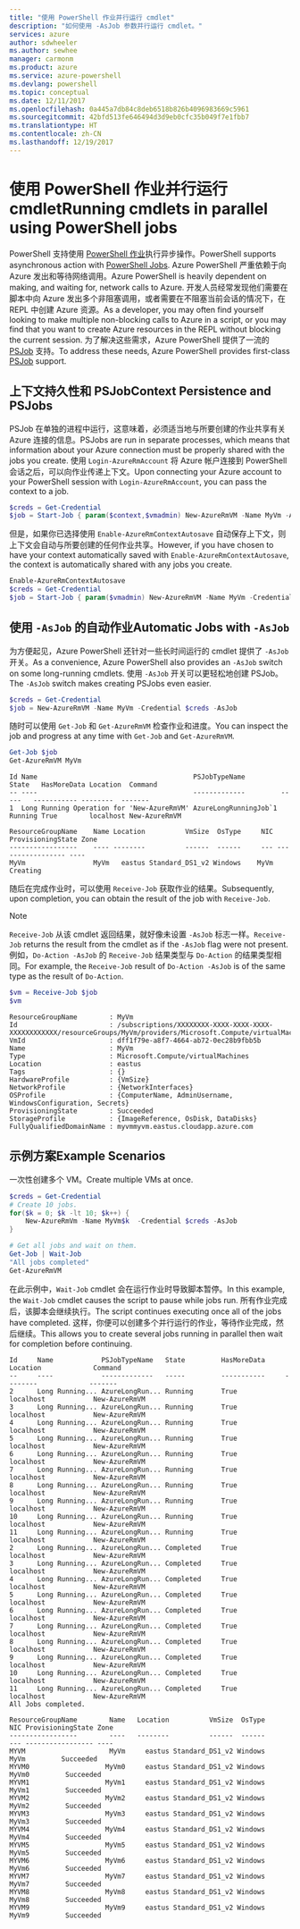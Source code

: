 ```yaml
---
title: "使用 PowerShell 作业并行运行 cmdlet"
description: "如何使用 -AsJob 参数并行运行 cmdlet。"
services: azure
author: sdwheeler
ms.author: sewhee
manager: carmonm
ms.product: azure
ms.service: azure-powershell
ms.devlang: powershell
ms.topic: conceptual
ms.date: 12/11/2017
ms.openlocfilehash: 0a445a7db84c8deb6518b826b4096983669c5961
ms.sourcegitcommit: 42bfd513fe646494d3d9eb0cfc35b049f7e1fbb7
ms.translationtype: HT
ms.contentlocale: zh-CN
ms.lasthandoff: 12/19/2017
---
```

# <a name="running-cmdlets-in-parallel-using-powershell-jobs"></a><span data-ttu-id="213e7-103">使用 PowerShell 作业并行运行 cmdlet</span><span class="sxs-lookup"><span data-stu-id="213e7-103">Running cmdlets in parallel using PowerShell jobs</span></span>

<span data-ttu-id="213e7-104">PowerShell 支持使用 [PowerShell 作业](/powershell/module/microsoft.powershell.core/about/about_jobs)执行异步操作。</span><span class="sxs-lookup"><span data-stu-id="213e7-104">PowerShell supports asynchronous action with [PowerShell Jobs](/powershell/module/microsoft.powershell.core/about/about_jobs).</span></span>
<span data-ttu-id="213e7-105">Azure PowerShell 严重依赖于向 Azure 发出和等待网络调用。</span><span class="sxs-lookup"><span data-stu-id="213e7-105">Azure PowerShell is heavily dependent on making, and waiting for, network calls to Azure.</span></span> <span data-ttu-id="213e7-106">开发人员经常发现他们需要在脚本中向 Azure 发出多个非阻塞调用，或者需要在不阻塞当前会话的情况下，在 REPL 中创建 Azure 资源。</span><span class="sxs-lookup"><span data-stu-id="213e7-106">As a developer, you may often find yourself looking to make multiple non-blocking calls to Azure in a script, or you may find that you want to create Azure resources in the REPL without blocking the current session.</span></span> <span data-ttu-id="213e7-107">为了解决这些需求，Azure PowerShell 提供了一流的 [PSJob](/powershell/module/microsoft.powershell.core/about/about_jobs) 支持。</span><span class="sxs-lookup"><span data-stu-id="213e7-107">To address these needs, Azure PowerShell provides first-class [PSJob](/powershell/module/microsoft.powershell.core/about/about_jobs) support.</span></span>

## <a name="context-persistence-and-psjobs"></a><span data-ttu-id="213e7-108">上下文持久性和 PSJob</span><span class="sxs-lookup"><span data-stu-id="213e7-108">Context Persistence and PSJobs</span></span>

<span data-ttu-id="213e7-109">PSJob 在单独的进程中运行，这意味着，必须适当地与所要创建的作业共享有关 Azure 连接的信息。</span><span class="sxs-lookup"><span data-stu-id="213e7-109">PSJobs are run in separate processes, which means that information about your Azure connection must be properly shared with the jobs you create.</span></span> <span data-ttu-id="213e7-110">使用 `Login-AzureRmAccount` 将 Azure 帐户连接到 PowerShell 会话之后，可以向作业传递上下文。</span><span class="sxs-lookup"><span data-stu-id="213e7-110">Upon connecting your Azure account to your PowerShell session with `Login-AzureRmAccount`, you can pass the context to a job.</span></span>

```powershell
$creds = Get-Credential
$job = Start-Job { param($context,$vmadmin) New-AzureRmVM -Name MyVm -AzureRmContext $context -Credential $vmadmin} -Arguments (Get-AzureRmContext),$creds
```

<span data-ttu-id="213e7-111">但是，如果你已选择使用 `Enable-AzureRmContextAutosave` 自动保存上下文，则上下文会自动与所要创建的任何作业共享。</span><span class="sxs-lookup"><span data-stu-id="213e7-111">However, if you have chosen to have your context automatically saved with `Enable-AzureRmContextAutosave`, the context is automatically shared with any jobs you create.</span></span>

```powershell
Enable-AzureRmContextAutosave
$creds = Get-Credential
$job = Start-Job { param($vmadmin) New-AzureRmVM -Name MyVm -Credential $vmadmin} -Arguments $creds
```

## <a name="automatic-jobs-with--asjob"></a><span data-ttu-id="213e7-112">使用 `-AsJob` 的自动作业</span><span class="sxs-lookup"><span data-stu-id="213e7-112">Automatic Jobs with `-AsJob`</span></span>

<span data-ttu-id="213e7-113">为方便起见，Azure PowerShell 还针对一些长时间运行的 cmdlet 提供了 `-AsJob` 开关。</span><span class="sxs-lookup"><span data-stu-id="213e7-113">As a convenience, Azure PowerShell also provides an `-AsJob` switch on some long-running cmdlets.</span></span>
<span data-ttu-id="213e7-114">使用 `-AsJob` 开关可以更轻松地创建 PSJob。</span><span class="sxs-lookup"><span data-stu-id="213e7-114">The `-AsJob` switch makes creating PSJobs even easier.</span></span>

```powershell
$creds = Get-Credential
$job = New-AzureRmVM -Name MyVm -Credential $creds -AsJob
```

<span data-ttu-id="213e7-115">随时可以使用 `Get-Job` 和 `Get-AzureRmVM` 检查作业和进度。</span><span class="sxs-lookup"><span data-stu-id="213e7-115">You can inspect the job and progress at any time with `Get-Job` and `Get-AzureRmVM`.</span></span>

```powershell
Get-Job $job
Get-AzureRmVM MyVm
```

```Output
Id Name                                       PSJobTypeName         State   HasMoreData Location  Command
-- ----                                       -------------         -----   ----------- --------  -------
1  Long Running Operation for 'New-AzureRmVM' AzureLongRunningJob`1 Running True        localhost New-AzureRmVM

ResourceGroupName    Name Location          VmSize  OsType     NIC ProvisioningState Zone
-----------------    ---- --------          ------  ------     --- ----------------- ----
MyVm                 MyVm   eastus Standard_DS1_v2 Windows    MyVm          Creating
```

<span data-ttu-id="213e7-116">随后在完成作业时，可以使用 `Receive-Job` 获取作业的结果。</span><span class="sxs-lookup"><span data-stu-id="213e7-116">Subsequently, upon completion, you can obtain the result of the job with `Receive-Job`.</span></span>

> [!NOTE]
> <span data-ttu-id="213e7-117">`Receive-Job` 从该 cmdlet 返回结果，就好像未设置 `-AsJob` 标志一样。</span><span class="sxs-lookup"><span data-stu-id="213e7-117">`Receive-Job` returns the result from the cmdlet as if the `-AsJob` flag were not present.</span></span>
> <span data-ttu-id="213e7-118">例如，`Do-Action -AsJob` 的 `Receive-Job` 结果类型与 `Do-Action` 的结果类型相同。</span><span class="sxs-lookup"><span data-stu-id="213e7-118">For example, the `Receive-Job` result of `Do-Action -AsJob` is of the same type as the result of `Do-Action`.</span></span>

```powershell
$vm = Receive-Job $job
$vm
```

```Output
ResourceGroupName        : MyVm
Id                       : /subscriptions/XXXXXXXX-XXXX-XXXX-XXXX-XXXXXXXXXXXX/resourceGroups/MyVm/providers/Microsoft.Compute/virtualMachines/MyVm
VmId                     : dff1f79e-a8f7-4664-ab72-0ec28b9fbb5b
Name                     : MyVm
Type                     : Microsoft.Compute/virtualMachines
Location                 : eastus
Tags                     : {}
HardwareProfile          : {VmSize}
NetworkProfile           : {NetworkInterfaces}
OSProfile                : {ComputerName, AdminUsername, WindowsConfiguration, Secrets}
ProvisioningState        : Succeeded
StorageProfile           : {ImageReference, OsDisk, DataDisks}
FullyQualifiedDomainName : myvmmyvm.eastus.cloudapp.azure.com
```

## <a name="example-scenarios"></a><span data-ttu-id="213e7-119">示例方案</span><span class="sxs-lookup"><span data-stu-id="213e7-119">Example Scenarios</span></span>

<span data-ttu-id="213e7-120">一次性创建多个 VM。</span><span class="sxs-lookup"><span data-stu-id="213e7-120">Create multiple VMs at once.</span></span>

```powershell
$creds = Get-Credential
# Create 10 jobs.
for($k = 0; $k -lt 10; $k++) {
    New-AzureRmVm -Name MyVm$k  -Credential $creds -AsJob
}

# Get all jobs and wait on them.
Get-Job | Wait-Job
"All jobs completed"
Get-AzureRmVM
```

<span data-ttu-id="213e7-121">在此示例中，`Wait-Job` cmdlet 会在运行作业时导致脚本暂停。</span><span class="sxs-lookup"><span data-stu-id="213e7-121">In this example, the `Wait-Job` cmdlet causes the script to pause while jobs run.</span></span> <span data-ttu-id="213e7-122">所有作业完成后，该脚本会继续执行。</span><span class="sxs-lookup"><span data-stu-id="213e7-122">The script continues executing once all of the jobs have completed.</span></span> <span data-ttu-id="213e7-123">这样，你便可以创建多个并行运行的作业，等待作业完成，然后继续。</span><span class="sxs-lookup"><span data-stu-id="213e7-123">This allows you to create several jobs running in parallel then wait for completion before continuing.</span></span>

```Output
Id     Name            PSJobTypeName   State         HasMoreData     Location             Command
--     ----            -------------   -----         -----------     --------             -------
2      Long Running... AzureLongRun... Running       True            localhost            New-AzureRmVM
3      Long Running... AzureLongRun... Running       True            localhost            New-AzureRmVM
4      Long Running... AzureLongRun... Running       True            localhost            New-AzureRmVM
5      Long Running... AzureLongRun... Running       True            localhost            New-AzureRmVM
6      Long Running... AzureLongRun... Running       True            localhost            New-AzureRmVM
7      Long Running... AzureLongRun... Running       True            localhost            New-AzureRmVM
8      Long Running... AzureLongRun... Running       True            localhost            New-AzureRmVM
9      Long Running... AzureLongRun... Running       True            localhost            New-AzureRmVM
10     Long Running... AzureLongRun... Running       True            localhost            New-AzureRmVM
11     Long Running... AzureLongRun... Running       True            localhost            New-AzureRmVM
2      Long Running... AzureLongRun... Completed     True            localhost            New-AzureRmVM
3      Long Running... AzureLongRun... Completed     True            localhost            New-AzureRmVM
4      Long Running... AzureLongRun... Completed     True            localhost            New-AzureRmVM
5      Long Running... AzureLongRun... Completed     True            localhost            New-AzureRmVM
6      Long Running... AzureLongRun... Completed     True            localhost            New-AzureRmVM
7      Long Running... AzureLongRun... Completed     True            localhost            New-AzureRmVM
8      Long Running... AzureLongRun... Completed     True            localhost            New-AzureRmVM
9      Long Running... AzureLongRun... Completed     True            localhost            New-AzureRmVM
10     Long Running... AzureLongRun... Completed     True            localhost            New-AzureRmVM
11     Long Running... AzureLongRun... Completed     True            localhost            New-AzureRmVM
All Jobs completed.

ResourceGroupName        Name   Location          VmSize  OsType           NIC ProvisioningState Zone
-----------------        ----   --------          ------  ------           --- ----------------- ----
MYVM                     MyVm     eastus Standard_DS1_v2 Windows          MyVm         Succeeded
MYVM0                   MyVm0     eastus Standard_DS1_v2 Windows         MyVm0         Succeeded
MYVM1                   MyVm1     eastus Standard_DS1_v2 Windows         MyVm1         Succeeded
MYVM2                   MyVm2     eastus Standard_DS1_v2 Windows         MyVm2         Succeeded
MYVM3                   MyVm3     eastus Standard_DS1_v2 Windows         MyVm3         Succeeded
MYVM4                   MyVm4     eastus Standard_DS1_v2 Windows         MyVm4         Succeeded
MYVM5                   MyVm5     eastus Standard_DS1_v2 Windows         MyVm5         Succeeded
MYVM6                   MyVm6     eastus Standard_DS1_v2 Windows         MyVm6         Succeeded
MYVM7                   MyVm7     eastus Standard_DS1_v2 Windows         MyVm7         Succeeded
MYVM8                   MyVm8     eastus Standard_DS1_v2 Windows         MyVm8         Succeeded
MYVM9                   MyVm9     eastus Standard_DS1_v2 Windows         MyVm9         Succeeded
```
